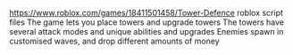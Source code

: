  https://www.roblox.com/games/18411501458/Tower-Defence 
 roblox script files
 The game lets you place towers and upgrade towers
 The towers have several attack modes and unique abilities and upgrades
 Enemies spawn in customised waves, and drop different amounts of money
